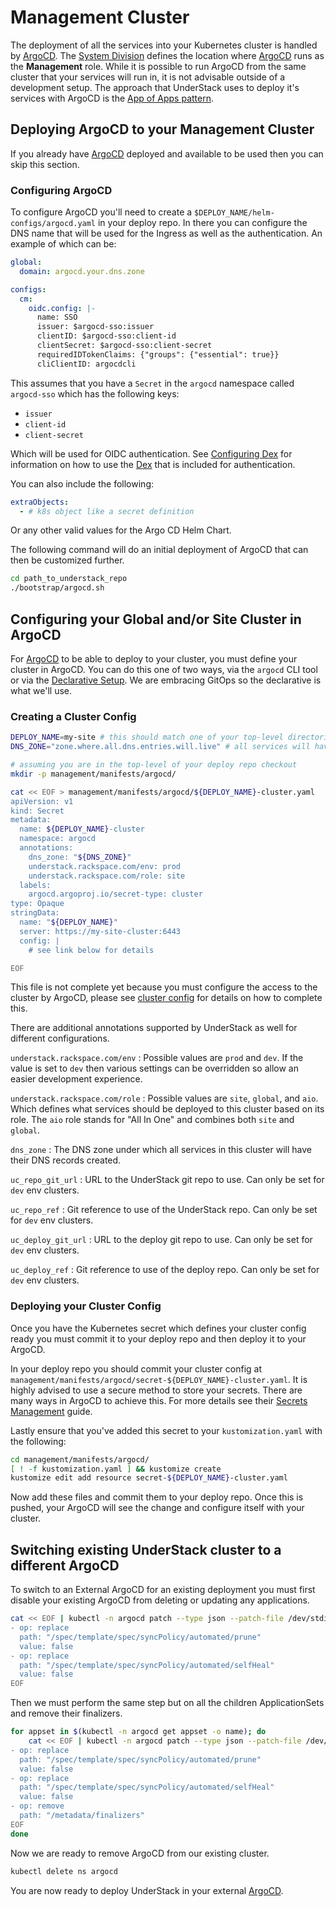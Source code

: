 # Management Cluster

The deployment of all the services into your Kubernetes cluster is handled
by [ArgoCD][argocd]. The [System Division](./welcome.md#system-division)
defines the location where [ArgoCD][argocd] runs as the __Management__ role.
While it is possible to run ArgoCD from the same cluster that your services
will run in, it is not advisable outside of a development setup. The
approach that UnderStack uses to deploy it's services with ArgoCD is the
[App of Apps pattern][argocd-app-of-apps].

## Deploying ArgoCD to your Management Cluster

If you already have [ArgoCD][argocd] deployed and available to be used then you
can skip this section.

### Configuring ArgoCD

To configure ArgoCD you'll need to create a `$DEPLOY_NAME/helm-configs/argocd.yaml`
in your deploy repo. In there you can configure the DNS name that will be used
for the Ingress as well as the authentication. An example of which can be:

```yaml title="$DEPLOY_NAME/helm-configs/argocd.yaml"
global:
  domain: argocd.your.dns.zone

configs:
  cm:
    oidc.config: |-
      name: SSO
      issuer: $argocd-sso:issuer
      clientID: $argocd-sso:client-id
      clientSecret: $argocd-sso:client-secret
      requiredIDTokenClaims: {"groups": {"essential": true}}
      cliClientID: argocdcli
```

This assumes that you have a `Secret` in the `argocd` namespace called `argocd-sso`
which has the following keys:

- `issuer`
- `client-id`
- `client-secret`

Which will be used for OIDC authentication. See [Configuring Dex](./config-dex.md)
for information on how to use the [Dex](https://dexidp.io) that is included
for authentication.

You can also include the following:

```yaml ttile="$DEPLOY_NAME/helm-configs/argocd.yaml"
extraObjects:
  - # k8s object like a secret definition
```

Or any other valid values for the Argo CD Helm Chart.

The following command will do an initial deployment of ArgoCD that can
then be customized further.

```bash title="installing ArgoCD"
cd path_to_understack_repo
./bootstrap/argocd.sh
```

## Configuring your Global and/or Site Cluster in ArgoCD

For [ArgoCD][argocd] to be able to deploy to your cluster, you must define your cluster in
ArgoCD. You can do this one of two ways, via the `argocd` CLI tool or via the
[Declarative Setup][argocd-decl-setup]. We are embracing GitOps so the declarative
is what we'll use.

### Creating a Cluster Config

```bash title="declaring a cluster config"
DEPLOY_NAME=my-site # this should match one of your top-level directories in your deploy repo
DNS_ZONE="zone.where.all.dns.entries.will.live" # all services will have DNS entries under here

# assuming you are in the top-level of your deploy repo checkout
mkdir -p management/manifests/argocd/

cat << EOF > management/manifests/argocd/${DEPLOY_NAME}-cluster.yaml
apiVersion: v1
kind: Secret
metadata:
  name: ${DEPLOY_NAME}-cluster
  namespace: argocd
  annotations:
    dns_zone: "${DNS_ZONE}"
    understack.rackspace.com/env: prod
    understack.rackspace.com/role: site
  labels:
    argocd.argoproj.io/secret-type: cluster
type: Opaque
stringData:
  name: "${DEPLOY_NAME}"
  server: https://my-site-cluster:6443
  config: |
    # see link below for details

EOF
```

This file is not complete yet because you must configure the access to the
cluster by ArgoCD, please see [cluster config][argocd-decl-setup] for details
on how to complete this.

There are additional annotations supported by UnderStack as well for
different configurations.

`understack.rackspace.com/env`
: Possible values are `prod` and `dev`. If the value is set to `dev` then
  various settings can be overridden so allow an easier development experience.

`understack.rackspace.com/role`
: Possible values are `site`, `global`, and `aio`. Which defines what
  services should be deployed to this cluster based on its role. The `aio`
  role stands for "All In One" and combines both `site` and `global`.

`dns_zone`
: The DNS zone under which all services in this cluster will have their DNS
  records created.

`uc_repo_git_url`
: URL to the UnderStack git repo to use. Can only be set for `dev` env
  clusters.

`uc_repo_ref`
: Git reference to use of the UnderStack repo. Can only be set for `dev` env
  clusters.

`uc_deploy_git_url`
: URL to the deploy git repo to use. Can only be set for `dev` env
  clusters.

`uc_deploy_ref`
: Git reference to use of the deploy repo. Can only be set for `dev` env
  clusters.

### Deploying your Cluster Config

Once you have the Kubernetes secret which defines your cluster config ready
you must commit it to your deploy repo and then deploy it to your ArgoCD.

In your deploy repo you should commit your cluster config at
`management/manifests/argocd/secret-${DEPLOY_NAME}-cluster.yaml`. It is
highly advised to use a secure method to store your secrets. There are many
ways in ArgoCD to achieve this. For more details see their
[Secrets Management][argocd-secrets-mgmt] guide.

Lastly ensure that you've added this secret to your `kustomization.yaml` with
the following:

```bash
cd management/manifests/argocd/
[ ! -f kustomization.yaml ] && kustomize create
kustomize edit add resource secret-${DEPLOY_NAME}-cluster.yaml
```

Now add these files and commit them to your deploy repo. Once this is pushed,
your ArgoCD will see the change and configure itself with your cluster.

## Switching existing UnderStack cluster to a different ArgoCD

To switch to an External ArgoCD for an existing deployment you must first
disable your existing ArgoCD from deleting or updating any applications.

```bash
cat << EOF | kubectl -n argocd patch --type json --patch-file /dev/stdin appset app-of-apps
- op: replace
  path: "/spec/template/spec/syncPolicy/automated/prune"
  value: false
- op: replace
  path: "/spec/template/spec/syncPolicy/automated/selfHeal"
  value: false
EOF
```

Then we must perform the same step but on all the children ApplicationSets
and remove their finalizers.

```bash
for appset in $(kubectl -n argocd get appset -o name); do
    cat << EOF | kubectl -n argocd patch --type json --patch-file /dev/stdin "${appset}"
- op: replace
  path: "/spec/template/spec/syncPolicy/automated/prune"
  value: false
- op: replace
  path: "/spec/template/spec/syncPolicy/automated/selfHeal"
  value: false
- op: remove
  path: "/metadata/finalizers"
EOF
done
```

Now we are ready to remove ArgoCD from our existing cluster.

```bash
kubectl delete ns argocd
```

You are now ready to deploy UnderStack in your external [ArgoCD][argocd].

[argocd]: <https://argo-cd.readthedocs.io/en/stable/>
[argocd-app-of-apps]: <https://argo-cd.readthedocs.io/en/stable/operator-manual/cluster-bootstrapping/>
[argocd-decl-setup]: <https://argo-cd.readthedocs.io/en/stable/operator-manual/declarative-setup/#clusters>
[argocd-secrets-mgmt]: <https://argo-cd.readthedocs.io/en/stable/operator-manual/secret-management/>
